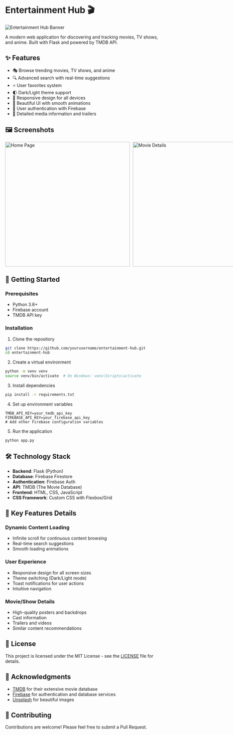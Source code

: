 # Entertainment Hub 🎬

![Entertainment Hub Banner](https://images.unsplash.com/photo-1489599849927-2ee91cede3ba?auto=format&fit=crop&w=1280&h=400&q=80)

A modern web application for discovering and tracking movies, TV shows, and anime. Built with Flask and powered by TMDB API.

## ✨ Features

- 🎭 Browse trending movies, TV shows, and anime
- 🔍 Advanced search with real-time suggestions
- ⭐ User favorites system
- 🌓 Dark/Light theme support
- 📱 Responsive design for all devices
- 🎨 Beautiful UI with smooth animations
- 🔐 User authentication with Firebase
- 🎥 Detailed media information and trailers

## 🖼️ Screenshots

<div style="display: flex; gap: 10px; margin-bottom: 20px;">
    <img src="https://images.unsplash.com/photo-1536440136628-849c177e76a1?auto=format&fit=crop&w=400&h=300&q=80" alt="Home Page" width="400"/>
    <img src="https://images.unsplash.com/photo-1485846234645-a62644f84728?auto=format&fit=crop&w=400&h=300&q=80" alt="Movie Details" width="400"/>
</div>

## 🚀 Getting Started

### Prerequisites

- Python 3.8+
- Firebase account
- TMDB API key

### Installation

1. Clone the repository
```bash
git clone https://github.com/yourusername/entertainment-hub.git
cd entertainment-hub
```

2. Create a virtual environment
```bash
python -m venv venv
source venv/bin/activate  # On Windows: venv\Scripts\activate
```

3. Install dependencies
```bash
pip install -r requirements.txt
```

4. Set up environment variables
```env
TMDB_API_KEY=your_tmdb_api_key
FIREBASE_API_KEY=your_firebase_api_key
# Add other Firebase configuration variables
```

5. Run the application
```bash
python app.py
```

## 🛠️ Technology Stack

- **Backend**: Flask (Python)
- **Database**: Firebase Firestore
- **Authentication**: Firebase Auth
- **API**: TMDB (The Movie Database)
- **Frontend**: HTML, CSS, JavaScript
- **CSS Framework**: Custom CSS with Flexbox/Grid

## 🌟 Key Features Details

### Dynamic Content Loading
- Infinite scroll for continuous content browsing
- Real-time search suggestions
- Smooth loading animations

### User Experience
- Responsive design for all screen sizes
- Theme switching (Dark/Light mode)
- Toast notifications for user actions
- Intuitive navigation

### Movie/Show Details
- High-quality posters and backdrops
- Cast information
- Trailers and videos
- Similar content recommendations

## 📝 License

This project is licensed under the MIT License - see the [LICENSE](LICENSE) file for details.

## 🙏 Acknowledgments

- [TMDB](https://www.themoviedb.org/) for their extensive movie database
- [Firebase](https://firebase.google.com/) for authentication and database services
- [Unsplash](https://unsplash.com/) for beautiful images

## 🤝 Contributing

Contributions are welcome! Please feel free to submit a Pull Request.
